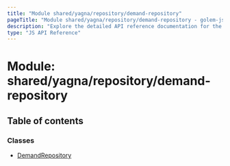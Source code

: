 ```yaml
---
title: "Module shared/yagna/repository/demand-repository"
pageTitle: "Module shared/yagna/repository/demand-repository - golem-js API Reference"
description: "Explore the detailed API reference documentation for the Module shared/yagna/repository/demand-repository within the golem-js SDK for the Golem Network."
type: "JS API Reference"
---
```

# Module: shared/yagna/repository/demand-repository

## Table of contents

### Classes

- [DemandRepository](../classes/shared_yagna_repository_demand_repository.DemandRepository)
